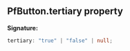 ## PfButton.tertiary property

**Signature:**

```typescript
tertiary: "true" | "false" | null;
```
